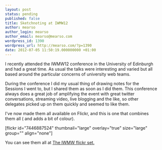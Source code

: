 ```yaml
---
layout: post
status: pending
published: false
title: Sketchnoting at IWMW12
author: mearso
author_login: mearso
author_email: mearso@mearso.com
wordpress_id: 1390
wordpress_url: http://mearso.com/?p=1390
date: 2012-07-05 11:50:19.000000000 +01:00
---
```

I recently attended the IWMW12 conference in the University of Edinburgh and had a great time. As usual the talks were interesting and varied but all based around the particular concerns of university web teams. 

During the conference I did my usual thing of drawing notes for the Sessions I went to, but I shared them as soon as I did them. This conference always does a great job of amplifying the event with great twitter conversations, streaming video, live blogging and the like, so other delegates picked up on them quickly and seemed to like them.

I've now made them all available on Flickr, and this is one that combines them all ( and adds a bit of colour). 

[flickr id="7446887524" thumbnail="large" overlay="true" size="large" group="" align="none"]

You can see them all at <a href="http://www.flickr.com/photos/mearso/sets/72157630408951280/">The IWMW flickr set.</a>
